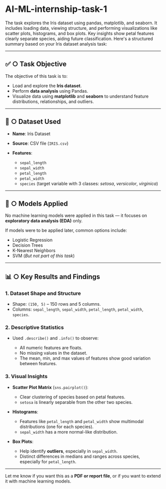 # AI-ML-internship-task-1
The task explores the Iris dataset using pandas, matplotlib, and seaborn. It includes loading data, viewing structure, and performing visualizations like scatter plots, histograms, and box plots. Key insights show petal features clearly separate species, aiding future classification.
Here's a structured summary based on your Iris dataset analysis task:

---

## ✅ **○ Task Objective**

The objective of this task is to:

* Load and explore the **Iris dataset**.
* Perform **data analysis** using Pandas.
* Visualize data using **matplotlib** and **seaborn** to understand feature distributions, relationships, and outliers.

---

## 📂 **○ Dataset Used**

* **Name**: Iris Dataset
* **Source**: CSV file (`IRIS.csv`)
* **Features**:

  * `sepal_length`
  * `sepal_width`
  * `petal_length`
  * `petal_width`
  * `species` (target variable with 3 classes: *setosa*, *versicolor*, *virginica*)

---

## 🤖 **○ Models Applied**

No machine learning models were applied in this task — it focuses on **exploratory data analysis (EDA)** only.

If models were to be applied later, common options include:

* Logistic Regression
* Decision Trees
* K-Nearest Neighbors
* SVM
  (*But not part of this task*)

---

## 📊 **○ Key Results and Findings**

### 1. **Dataset Shape and Structure**

* Shape: `(150, 5)` – 150 rows and 5 columns.
* Columns: `sepal_length`, `sepal_width`, `petal_length`, `petal_width`, `species`.

### 2. **Descriptive Statistics**

* Used `.describe()` and `.info()` to observe:

  * All numeric features are floats.
  * No missing values in the dataset.
  * The mean, min, and max values of features show good variation between features.

### 3. **Visual Insights**

* **Scatter Plot Matrix** (`sns.pairplot()`):

  * Clear clustering of species based on petal features.
  * `setosa` is linearly separable from the other two species.

* **Histograms**:

  * Features like `petal_length` and `petal_width` show multimodal distributions (one for each species).
  * `sepal_width` has a more normal-like distribution.

* **Box Plots**:

  * Help identify **outliers**, especially in `sepal_width`.
  * Distinct differences in medians and ranges across species, especially for `petal_length`.

---

Let me know if you want this as a **PDF or report file**, or if you want to extend it with machine learning models.

